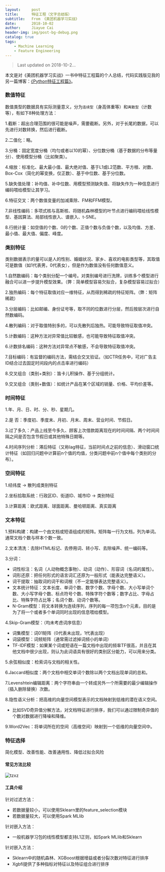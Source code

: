```yaml
---
layout:     post
title:      特征工程（文字总结版）
subtitle:   From 《美团机器学习实战》
date:       2018-10-02
author:     Jiayue Cai
header-img: img/post-bg-debug.png
catalog: true
tags:
    - Machine Learning
    - Feature Engineering
---
```



>Last updated on 2018-10-2... 

本文是对《美团机器学习实战》一书中特征工程篇的个人总结，代码实践版见我的另一篇博客：[《Python特征工程篇》](https://coladrill.github.io/2018/03/08/Python%E7%89%B9%E5%BE%81%E5%B7%A5%E7%A8%8B%E7%AF%87/)。

### 数值特征

数值类型的数据具有实际测量意义，分为`连续型`（身高体重等）和`离散型`（计数等），有如下8种处理方法：

1.截断：超出合理范围的很可能是噪声，需要截断。另外，对于长尾的数据，可以先进行对数转换，然后进行截断。

2.二值化：略。

3.分桶：固定宽度分桶（均匀或者以10的幂）、分位数分桶（基于数据的分布等量分）、使用模型分桶（比如聚类）。

4.缩放：标准化、最大最小值、最大绝对值、基于L1或L2范数、平方根、对数、Box-Cox（简化的幂变换，仅正数）、基于中位数、基于分位数。

5.缺失值处理：补均值、补中位数、用模型预测缺失值、将缺失作为一种信息进行编码喂给模型让其学习。

6.特征交叉：两个数值变量的加减乘除、FM和FFM模型。

7.非线性编码：多项式核与高斯核、将随机森林模型的叶节点进行编码喂给线性模型、基因算法、局部线性嵌入、谱嵌入、t-SNE。

8.行统计量：如空值的个数、0的个数、正值个数与负值个数，以及均值、方差、最小值、最大值、偏度、峰度。

### 类别特征

类别数据表示的量可以是人的性别、婚姻状况、家乡、喜欢的电影类型等，其取值可是数值（如1代表男，0代表女），但是作为数值没有任何数值意义。

1.自然数编码：每个类别分配一个编号。对类别编号进行洗牌，训练多个模型进行融合可以进一步提升模型效果。（弊：简单模型容易欠拟合，复杂模型容易过拟合）

2.独热编码：每个特征取值对应一维特征，从而得到稀疏的特征矩阵。（弊：矩阵稀疏）

3.分层编码：比如邮编、身份证号等，取不同的位数进行分层，然后按层次进行自然数编码。

4.散列编码：对于取值特别多的，可以先散列后独热。可能导致特征取值冲突。

5.计数编码：这种方法对异常值比较敏感，也可能导致特征取值冲突。

6.计数排名编码：这种方法对异常点不敏感，不会导致特征取值冲突。

7.目标编码：有监督的编码方法，需结合交叉验证。（如CTR任务中，可对广告主ID结合过去固定时间段内的点击率进行编码）

8.交叉组合（类别+类别）：笛卡儿积操作、基于分组统计。

9.交叉组合（类别+数值）：如统计产品在某个区域的销量、价格、平均价差等。

### 时间特征

1.年、月、日、时、分、秒、星期几。

2.是	否：季度初、季度末、月初、月末、周末、营业时间、节假日。

3.过了多久：产品上线至今多久、顾客上次借款距离现在的时间间隔、两个时间间隔之间是否包含节假日或其他特殊日期等。

4.时间序列分析：滞后特征（又称lag特征，当前时间点之前的信息）、滑动窗口统计特征（如回归问题中计算前n个值的均值，分类问题中前n个值中每个类别的分布）。

### 空间特征

1.经纬度 -> 散列成类别特征

2.坐标拾取系统：行政区ID、街道ID、城市ID -> 类别特征

3.计算距离：欧式距离、球面距离、曼哈顿距离、真实距离

### 文本特征

1.预料构建：构建一个由文档或短语组成的矩阵。矩阵每一行为文档，列为单词。通常文档个数与样本个数一致。

2.文本清洗：去除HTML标记、去停用词、转小写、去除噪声、统一编码等。

3.分词：
- 词性标注：名词（人动物概念事物）、动词（动作）、形容词（名词的属性）。
- 词形还原：把任何形式的语言词汇还原为一般形式（能表达完整语义）。
- 词干提取：抽取词的词干和词根（不一定能够表达完整语义）。
- 文本统计特征：文本长度、单词个数、数字个数、字母个数、大小写单词个数、大小写字母个数、标点符号个数、特殊字符个数等；数字占比、字母占比、特殊字符占比等；名词个数、动词个数等。
- N-Gram模型：将文本转换为连续序列，序列的每一项包含n个元素，目的是为了将一个或者多个单词同时出现的信息喂给模型。

4.Skip-Gram模型：（均未考虑词序信息）
- 词集模型：词01矩阵（0代表未出现，1代表出现）
- 词袋模型：词频矩阵（通常需过滤掉词频小的单词）
- TF-IDF模型：如果某个词或短语在一篇文档中出现的频率TF很高，并且在其他文档中很少出现，则认为此词语具有很好的类别区分能力，可以用来分类。

5.余弦相似度：检索词与文档的相关性。

6.Jaccard相似度：两个文档中相交单词个数除以两个文档出现单词的总和。

7.Levenshtein编辑距离：两个字符串由一个转成另外一个所需要的最少编辑操作（插入删除替换）次数。

8.隐性语义分析：把高维的向量空间模型表示的文档映射到低维的潜在语义空间。
- 比如SVD奇异值分解方法，对文档特征进行排序，我们可以通过限制奇异值的个数对数据进行降噪和降维。

9.Word2Vec：将单词所在的空间（高维空间）映射到一个低维的向量空间中。

### 特征选择

简化模型、改善性能、改善通用性、降低过拟合风险

#### 常见方法比较
![tzxz](https://upload-images.jianshu.io/upload_images/13187322-01f843bd7aa0ec00.jpg?imageMogr2/auto-orient/strip%7CimageView2/2/w/702/format/webp)

#### 工具介绍

针对过滤方法：
- 若数据量较小，可以使用Sklearn里的feature_selection模块
- 若数据量较大，可以使用Spark MLlib

针对嵌入方法：
- 一般机器学习包的线性模型都支持L1正则，如Spark MLlib和Sklearn

针对嵌入方法：
- Sklearn中的随机森林、XGBoost根据增益或者分裂次数对特征进行排序
- Xgbfi提供了多种指标对特征以及特征组合进行排序








